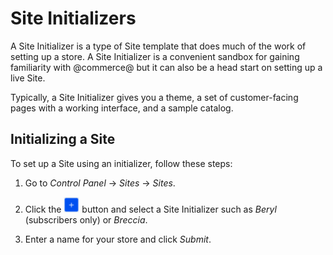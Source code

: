 # Site Initializers [](id=site-initializers)

A Site Initializer is a type of Site template that does much of the work of
setting up a store. A Site Initializer is a convenient sandbox for gaining
familiarity with @commerce@ but it can also be a head start on setting up a live
Site.

Typically, a Site Initializer gives you a theme, a set of customer-facing pages
with a working interface, and a sample catalog.

## Initializing a Site [](id=initializing-a-site)

To set up a Site using an initializer, follow these steps:

1.  Go to *Control Panel* &rarr; *Sites* &rarr; *Sites*.

2.  Click the ![Add](../../images/icon-add.png) button and select a Site
    Initializer such as *Beryl* (subscribers only) or *Breccia*.

3.  Enter a name for your store and click *Submit*.
